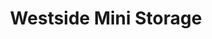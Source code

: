 ---
title: "Westside Mini Storage"
url: /springfield/westside-mini-storage/
shop: storage rental
---